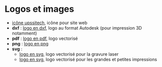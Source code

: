 # Logos et images
* [icône upssitech](favicon.png), icône pour site web
* **dxf** : [logo en dxf](logoUpssitech.dxf), logo au format Autodesk (pour impression 3D notamment)
* **pdf** : [logo en pdf](logoUpssitech.pdf), logo vectorisé
* **png** : [logo en png](logoUpssitech.png)
* **svg** :
  * [logo en svg](logoUpssitech.svg), logo vectorisé pour la gravure laser
  * [logo en svg](logoUpssitech2.svg), logo vectorisé pour les grandes et petites impressions

